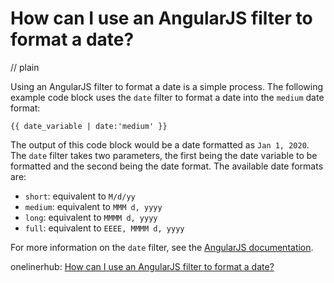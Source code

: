 # How can I use an AngularJS filter to format a date?
// plain

Using an AngularJS filter to format a date is a simple process. The following example code block uses the `date` filter to format a date into the `medium` date format:

```
{{ date_variable | date:'medium' }}
```

The output of this code block would be a date formatted as `Jan 1, 2020`. The `date` filter takes two parameters, the first being the date variable to be formatted and the second being the date format. The available date formats are:

- `short`: equivalent to `M/d/yy`
- `medium`: equivalent to `MMM d, yyyy`
- `long`: equivalent to `MMMM d, yyyy`
- `full`: equivalent to `EEEE, MMMM d, yyyy`

For more information on the `date` filter, see the [AngularJS documentation](https://docs.angularjs.org/api/ng/filter/date).

onelinerhub: [How can I use an AngularJS filter to format a date?](https://onelinerhub.com/angularjs/how-can-i-use-an-angularjs-filter-to-format-a-date)